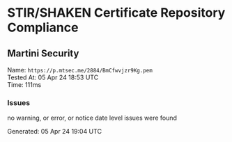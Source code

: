 # STIR/SHAKEN Certificate Repository Compliance

## Martini Security

Name: `https://p.mtsec.me/2884/BmCfwvjzr9Kg.pem`\
Tested At: 05 Apr 24 18:53 UTC\
Time: 111ms

### Issues

no warning, or error, or notice date level issues were found

Generated: 05 Apr 24 19:04 UTC